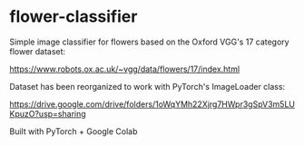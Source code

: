 # flower-classifier
Simple image classifier for flowers based on the Oxford VGG's 17 category flower dataset:

https://www.robots.ox.ac.uk/~vgg/data/flowers/17/index.html

Dataset has been reorganized to work with PyTorch's ImageLoader class:

https://drive.google.com/drive/folders/1oWqYMh22Xjrg7HWpr3gSpV3m5LUKpuzO?usp=sharing

Built with PyTorch + Google Colab
